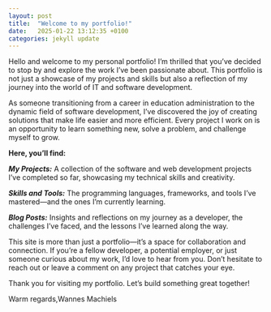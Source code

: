 ```yaml
---
layout: post
title:  "Welcome to my portfolio!"
date:   2025-01-22 13:12:35 +0100
categories: jekyll update
---
```

Hello and welcome to my personal portfolio! I’m thrilled that you’ve decided to stop by and explore the work I’ve been passionate about. This portfolio is not just a showcase of my projects and skills but also a reflection of my journey into the world of IT and software development.

As someone transitioning from a career in education administration to the dynamic field of software development, I’ve discovered the joy of creating solutions that make life easier and more efficient. Every project I work on is an opportunity to learn something new, solve a problem, and challenge myself to grow.

**Here, you’ll find:**

***My Projects:*** A collection of the software and web development projects I’ve completed so far, showcasing my technical skills and creativity.

***Skills and Tools:*** The programming languages, frameworks, and tools I’ve mastered—and the ones I’m currently learning.

***Blog Posts:*** Insights and reflections on my journey as a developer, the challenges I’ve faced, and the lessons I’ve learned along the way.

This site is more than just a portfolio—it’s a space for collaboration and connection. If you’re a fellow developer, a potential employer, or just someone curious about my work, I’d love to hear from you. Don’t hesitate to reach out or leave a comment on any project that catches your eye.

Thank you for visiting my portfolio. Let’s build something great together!

Warm regards,Wannes Machiels